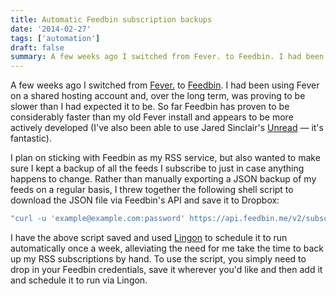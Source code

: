 ```yaml
---
title: Automatic Feedbin subscription backups
date: '2014-02-27'
tags: ['automation']
draft: false
summary: A few weeks ago I switched from Fever. to Feedbin. I had been using Fever on a shared hosting account and, over    the long term, was proving to be slower than I had expected it to be.
---
```


A few weeks ago I switched from [Fever.](http://feedafever.com/ 'Fever° Red hot. Well read.') to [Feedbin](https://feedbin.me/ 'Feedbin'). I had been using Fever on a shared hosting account and, over the long term, was proving to be slower than I had expected it to be. So far Feedbin has proven to be considerably faster than my old Fever install and appears to be more actively developed (I've also been able to use Jared Sinclair's [Unread](http://jaredsinclair.com/unread/ 'Unread — An RSS Reader') — it's fantastic).

I plan on sticking with Feedbin as my RSS service, but also wanted to make sure I kept a backup of all the feeds I subscribe to just in case anything happens to change. Rather than manually exporting a JSON backup of my feeds on a regular basis, I threw together the following shell script to download the JSON file via Feedbin's API and save it to Dropbox:

```bash
"curl -u 'example@example.com:password' https://api.feedbin.me/v2/subscriptions.json -o ~/Dropbox/Backups/Feedbin/feedbin-subscriptions.json"
```

I have the above script saved and used [Lingon](http://www.peterborgapps.com/lingon/ 'Lingon - Peter Borg Apps') to schedule it to run automatically once a week, alleviating the need for me take the time to back up my RSS subscriptions by hand. To use the script, you simply need to drop in your Feedbin credentials, save it wherever you'd like and then add it and schedule it to run via Lingon.
